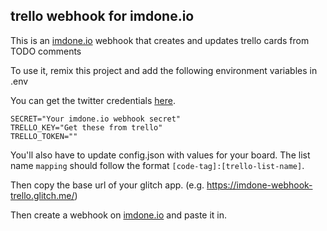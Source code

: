 trello webhook for imdone.io
----
This is an [imdone.io](https://imdone.io) webhook that creates and updates trello cards from TODO comments

To use it, remix this project and add the following environment variables in .env

You can get the twitter credentials [here](https://trello.com/1/appKey/generate).

```
SECRET="Your imdone.io webhook secret"
TRELLO_KEY="Get these from trello"
TRELLO_TOKEN=""
```

You'll also have to update config.json with values for your board.  The list name `mapping` should follow the format `[code-tag]:[trello-list-name]`.

Then copy the base url of your glitch app. (e.g. https://imdone-webhook-trello.glitch.me/)

Then create a webhook on [imdone.io](https://imdone.io) and paste it in.